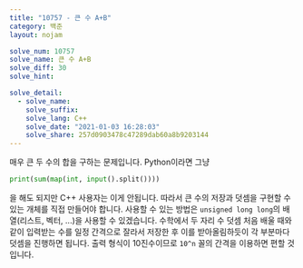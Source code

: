 ```yaml
---
title: "10757 - 큰 수 A+B"
category: 백준
layout: nojam

solve_num: 10757
solve_name: 큰 수 A+B
solve_diff: 30
solve_hint: 

solve_detail:
  - solve_name:
    solve_suffix:
    solve_lang: C++
    solve_date: "2021-01-03 16:28:03"
    solve_share: 257d0903478c47289dab60a8b9203144
---
```


매우 큰 두 수의 합을 구하는 문제입니다. Python이라면 그냥

```python
print(sum(map(int, input().split())))
```

을 해도 되지만 C++ 사용자는 이게 안됩니다. 따라서 큰 수의 저장과 덧셈을 구현할 수 있는 개체를 직접 만들어야 합니다. 사용할 수 있는 방법은 `unsigned long long`의 배열(리스트, 벡터, ...)을 사용할 수 있겠습니다. 수학에서 두 자리 수 덧셈 처음 배울 때와 같이 입력받는 수를 일정 간격으로 잘라서 저장한 후 이를 받아올림하듯이 각 부분마다 덧셈을 진행하면 됩니다. 출력 형식이 10진수이므로 `10^n` 꼴의 간격을 이용하면 편할 것입니다.
